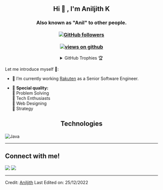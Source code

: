 <h2 align="center"> Hi 👋 , I'm Aniljith K <br/></h2> 
<h3 align="center">Also known as "Anil" to other people. <br> <br>
  <a href="https://github.com/ANILJITH" target="_blank">
    <img alt="GitHub followers" src="https://img.shields.io/github/followers/IsratIJK?label=Github%20followers&style=for-the-badge">
  </a> <br> <br>
  <a href="https://github.com/ANILJITH" target="_blank">
    <img src="https://komarev.com/ghpvc/?username=IsratIJK&label=Views&color=brightgreen&style=flat-square" alt="views on github" />
  </a>
  </h3>   
                             
                    
<details align="center"> 
  <summary>GitHub Trophies 🏆</summary>
<p align="center">
  <a href="https://github.com/ryo-ma/github-profile-trophy" target="_blank">
    <img src="https://github-profile-trophy.vercel.app/?username=IsratIJK&theme=gruvbox"/>
  </a>
</p>
</details>
 

 
Let me introduce myself  👦: 

- 🔭 I’m currently working [Rakuten](https://symphony.rakuten.com) as a Senior Software Engineer.

- :high_brightness: <b>Special quality:</b> <br>
        :beginner: Problem Solving <br>
        :beginner: Tech Enthusiasts <br>
        :beginner: Web Designing <br>
        :beginner: Strategy <br>

<h2 align="center">

 Technologies
</h2>

![Java](https://img.shields.io/badge/Java-ED8B00?style=for-the-badge&logo=java&logoColor=white)


---------------------------------------------------------------------------------------------------------------------------------------------------------
<h2>Connect with me!</h2>
 
[<img src="https://img.shields.io/badge/linkedin-%230077B5.svg?&style=for-the-badge&logo=linkedin&logoColor=white" />](https://www.linkedin.com/in/aniljith-k/) [<img src = "https://img.shields.io/badge/twitter-%2320A1F1.svg?&style=for-the-badge&logo=twitter&logoColor=white">](https://twitter.com/AniljithK)  

----------
Credit: [Aniljith](https://github.com/ANILJITH)
Last Edited on: 25/12/2022
